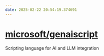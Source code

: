 ```yaml
---
date: 2025-02-22 20:54:19.374691
---
```


# [microsoft/genaiscript](https://github.com/microsoft/genaiscript)

Scripting language for AI and LLM integration